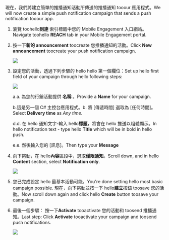 <span data-ttu-id="37893-101">現在，我們將建立簡單的推播通知活動所傳送的推播通知 tooour 應用程式。</span><span class="sxs-lookup"><span data-stu-id="37893-101">We will now create a simple push notification campaign that sends a push notification tooour app.</span></span>

1. <span data-ttu-id="37893-102">瀏覽 toohello**到達** 索引標籤中您的 Mobile Engagement 入口網站。</span><span class="sxs-lookup"><span data-stu-id="37893-102">Navigate toohello **REACH** tab in your Mobile Engagement portal.</span></span>
2. <span data-ttu-id="37893-103">按一下**新的 announcement** toocreate 您推播通知的活動。</span><span class="sxs-lookup"><span data-stu-id="37893-103">Click **New announcement** toocreate your push notification campaign.</span></span>
   
    ![](./media/mobile-engagement-windows-push-campaign/new-announcement.png)
3. <span data-ttu-id="37893-104">設定您的活動，透過下列步驟的 hello hello 第一個欄位：</span><span class="sxs-lookup"><span data-stu-id="37893-104">Set up hello first field of your campaign through hello following steps:</span></span>
   
    ![](./media/mobile-engagement-windows-push-campaign/campaign-first-params.png)
   
    <span data-ttu-id="37893-105">a.</span><span class="sxs-lookup"><span data-stu-id="37893-105">a.</span></span> <span data-ttu-id="37893-106">為您的行銷活動提供 **名稱** 。</span><span class="sxs-lookup"><span data-stu-id="37893-106">Provide a **Name** for your campaign.</span></span>
   
    <span data-ttu-id="37893-107">b.這是另一個 C# 主控台應用程式。</span><span class="sxs-lookup"><span data-stu-id="37893-107">b.</span></span> <span data-ttu-id="37893-108">將 [傳遞時間] 選取為 [任何時間]。</span><span class="sxs-lookup"><span data-stu-id="37893-108">Select **Delivery time** as *Any time*.</span></span>
   
    <span data-ttu-id="37893-109">d.</span><span class="sxs-lookup"><span data-stu-id="37893-109">d.</span></span> <span data-ttu-id="37893-110">在 hello 通知文字-輸入 hello**標題**，將會在 hello 推送以粗體顯示。</span><span class="sxs-lookup"><span data-stu-id="37893-110">In hello notification text - type hello **Title** which will be in bold in hello push.</span></span>
   
    <span data-ttu-id="37893-111">e.</span><span class="sxs-lookup"><span data-stu-id="37893-111">e.</span></span> <span data-ttu-id="37893-112">然後輸入您的 [訊息]。</span><span class="sxs-lookup"><span data-stu-id="37893-112">Then type your **Message**</span></span>
4. <span data-ttu-id="37893-113">向下捲動，在 hello**內容**區段中，選取**僅限通知**。</span><span class="sxs-lookup"><span data-stu-id="37893-113">Scroll down, and in hello **Content** section, select **Notification only**.</span></span>
   
    ![](./media/mobile-engagement-windows-push-campaign/campaign-content.png)
5. <span data-ttu-id="37893-114">您已完成設定 hello 最基本活動可能。</span><span class="sxs-lookup"><span data-stu-id="37893-114">You're done setting hello most basic campaign possible.</span></span> <span data-ttu-id="37893-115">現在，向下捲動並按一下 hello**建立**按鈕 toosave 您的活動。</span><span class="sxs-lookup"><span data-stu-id="37893-115">Now scroll down again and click hello **Create** button toosave your campaign.</span></span>
6. <span data-ttu-id="37893-116">最後一個步驟： 按一下**Activate** tooactivate 您的活動和 toosend 推播通知。</span><span class="sxs-lookup"><span data-stu-id="37893-116">Last step: Click **Activate** tooactivate your campaign and toosend push notifications.</span></span>
   
    ![](./media/mobile-engagement-windows-push-campaign/campaign-activate.png)

